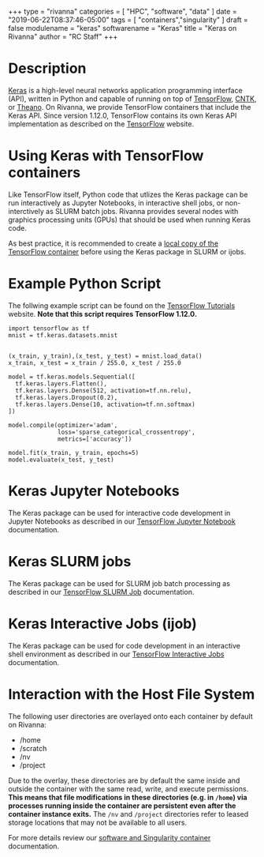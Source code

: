+++
type = "rivanna"
categories = [
  "HPC",
  "software",
  "data"
]
date = "2019-06-22T08:37:46-05:00"
tags = [
  "containers","singularity"
]
draft = false
modulename = "keras"
softwarename = "Keras"
title = "Keras on Rivanna"
author = "RC Staff"
+++

# Description

[Keras](https://keras.io/) is a high-level neural networks application programming interface (API), written in Python and capable of running on top of [TensorFlow](https://www.tensorflow.org/), [CNTK](https://www.microsoft.com/en-us/cognitive-toolkit/), or [Theano](http://deeplearning.net/software/theano/).  On Rivanna, we provide TensorFlow containers that include the Keras API.  Since version 1.12.0, TensorFlow contains its own Keras API implementation as described on the [TensorFlow](http://www.tensorflow.org/guide/keras) website.

# Using Keras with TensorFlow containers
Like TensorFlow itself, Python code that utlizes the Keras package can be run interactively as Jupyter Notebooks, in interactive shell jobs, or non-interctively as SLURM batch jobs.  Rivanna provides several nodes with graphics processing units (GPUs) that should be used when running Keras code.

As best practice, it is recommended to create a [local copy of the TensorFlow container](/userinfo/rivanna/software/tensorflow/#local-copy-of-container-image) before using the Keras package in SLURM or ijobs.

# Example Python Script
The follwing example script can be found on the [TensorFlow Tutorials](https://www.tensorflow.org/tutorials/) website.  **Note that this script requires TensorFlow 1.12.0.**
```
import tensorflow as tf
mnist = tf.keras.datasets.mnist


(x_train, y_train),(x_test, y_test) = mnist.load_data()
x_train, x_test = x_train / 255.0, x_test / 255.0

model = tf.keras.models.Sequential([
  tf.keras.layers.Flatten(),
  tf.keras.layers.Dense(512, activation=tf.nn.relu),
  tf.keras.layers.Dropout(0.2),
  tf.keras.layers.Dense(10, activation=tf.nn.softmax)
])

model.compile(optimizer='adam',
              loss='sparse_categorical_crossentropy',
              metrics=['accuracy'])

model.fit(x_train, y_train, epochs=5)
model.evaluate(x_test, y_test)
```

# Keras Jupyter Notebooks
The Keras package can be used for interactive code development in Jupyter Notebooks as described in our [TensorFlow Jupyter Notebook](/userinfo/rivanna/software/tensorflow/#tensorflow-jupyter-notebooks) documentation.

# Keras SLURM jobs
The Keras package can be used for SLURM job batch processing as described in our [TensorFlow SLURM Job](/userinfo/rivanna/software/tensorflow/#tensorflow-slurm-jobs) documentation.

# Keras Interactive Jobs (ijob)
The Keras package can be used for code development in an interactive shell environment as described in our [TensorFlow Interactive Jobs](/userinfo/rivanna/software/tensorflow/#tensorflow-interactive-jobs-ijob) documentation.

# Interaction with the Host File System
The following user directories are overlayed onto each container by default on Rivanna:

+ /home
+ /scratch
+ /nv
+ /project

Due to the overlay, these directories are by default the same inside and outside the container with the same read, write, and execute permissions.  **This means that file modifications in these directories (e.g. in `/home`) via processes running inside the container are persistent even after the container instance exits.**  The `/nv` and `/project` directories refer to leased storage locations that may not be available to all users.

For more details review our [software and Singularity container](/userinfo/rivanna/software/containers) documentation.
